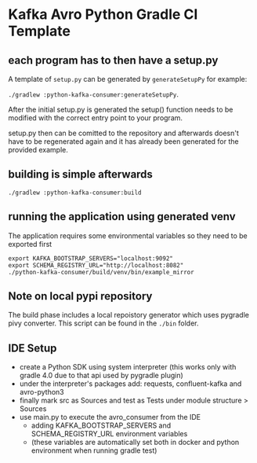 # Kafka Avro Python Gradle CI Template

## each program has to then have a setup.py

A template of `setup.py` can be generated by `generateSetupPy` for example:

 `./gradlew :python-kafka-consumer:generateSetupPy`.

After the initial setup.py is generated the setup() function needs to be modified with the correct entry point
to your program.

setup.py then can be comitted to the repository and afterwards doesn't have to be regenerated again and it has
already been generated for the provided example.


## building is simple afterwards

    ./gradlew :python-kafka-consumer:build

## running the application using generated venv

The application requires some environmental variables so they need to be exported first

    export KAFKA_BOOTSTRAP_SERVERS="localhost:9092"
    export SCHEMA_REGISTRY_URL="http://localhost:8082"
    ./python-kafka-consumer/build/venv/bin/example_mirror


## Note on local pypi repository

The build phase includes a local repoistory generator which uses pygradle pivy converter. This script can be found
in the `./bin` folder.


## IDE Setup

- create a Python SDK using system interpreter (this works only with gradle 4.0 due to that api used by pygradle plugin)
- under the interpreter's packages add: requests, confluent-kafka and avro-python3
- finally mark src as Sources and test as Tests under module structure > Sources
- use main.py to execute the avro_consumer from the IDE 
    - adding KAFKA_BOOTSTRAP_SERVERS and SCHEMA_REGISTRY_URL environment variables
    - (these variables are automatically set both in docker and python environment when running gradle test)